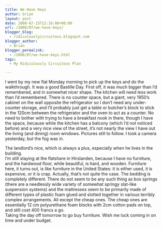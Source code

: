 ```yaml
---
title: We Have Keys
author: brian
layout: post
date: 2008-07-15T12:16:00+00:00
url: /2008/07/we-have-keys/
blogger_blog:
  - ridiculouslycircuitous.blogspot.com
blogger_author:
  - Brian
blogger_permalink:
  - /2008/07/we-have-keys.html
tags:
  - My Ridiculously Circuitous Plan

---
```

I went by my new flat Monday morning to pick up the keys and do the walkthrough. It was a good Bastille Day. First off, it was much bigger than I&#8217;d remembered, and in somewhat nicer shape. The kitchen will need less work than I&#8217;d remembered. There is no counter space, but a giant, very 1950&#8217;s cabinet on the wall opposite the refrigerator so I don&#8217;t need any under-counter storage, and I&#8217;ll probably just get a table or butcher&#8217;s block to stick in the 120cm between the refrigerator and the oven to act as a counter. No need to bother with trying to have a breakfast nook in there, though I have the space, because while the kitchen has a balcony (which I&#8217;d not noticed before) and a very nice view of the street, it&#8217;s not nearly the view I have out the living (and dining) room windows. Pictures still to follow. I took a camera yesterday, but the fog was in.

<div>
</div>

<div>
  The landlord&#8217;s nice, which is always a plus, especially when he lives in the building. 
</div>

<div>
</div>

<div>
  I&#8217;m still staying at the flatshare in Hirslanden, because I have no furniture, and the hardwood floor, while beautiful, is hard, and wooden. Furniture here, it turns out, is like furniture in the United States: it is either used, it is expensive, or it is crap. Actually, that&#8217;s not quite the case. The bedding is completely different. There do not seem to be any such thing as box springs (there are a needlessly wide variety of somewhat springy slat-like suspension systems) and the mattresses seem to be primarily made of different types of plastic foam glued and slotted together in various terribly complex arrangements. All except the cheap ones. The cheap ones are essentially 12 cm polyurethane foam blocks with 2cm cotton pads on top, and still cost 400 francs a go.
</div>

<div>
</div>

<div>
  Taking the day off tomorrow to go buy furniture. Wish me luck coming in on time and under budget.
</div>